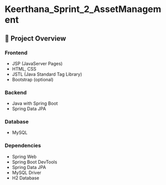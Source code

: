 # Keerthana_Sprint_2_AssetManagement
## 📌 Project Overview

### Frontend
- JSP (JavaServer Pages)
- HTML, CSS
- JSTL (Java Standard Tag Library)
- Bootstrap (optional)

### Backend
- Java with Spring Boot
- Spring Data JPA

### Database
- MySQL

### Dependencies
- Spring Web
- Spring Boot DevTools
- Spring Data JPA
- MySQL Driver
- H2 Database
